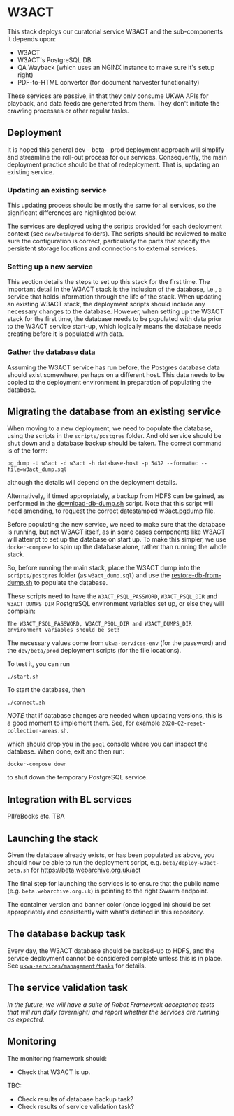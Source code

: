 W3ACT
=====
This stack deploys our curatorial service W3ACT and the sub-components it depends upon:

- W3ACT
- W3ACT's PostgreSQL DB
- QA Wayback (which uses an NGINX instance to make sure it's setup right)
- PDF-to-HTML convertor (for document harvester functionality)

These services are passive, in that they only consume UKWA APIs for playback, and data feeds are generated from them. They don't initiate the crawling processes or other regular tasks.

## Deployment
It is hoped this general dev - beta - prod deployment approach will simplify and streamline the roll-out process for our services. Consequently, the main deployment practice should be that of redeployment. That is, updating an existing service.

### Updating an existing service
This updating process should be mostly the same for all services, so the significant differences are highlighted below.

The services are deployed using the scripts provided for each deployment context (see `dev`/`beta`/`prod` folders).  The scripts should be reviewed to make sure the configuration is correct, particularly the parts that specify the persistent storage locations and connections to external services.



### Setting up a new service
This section details the steps to set up this stack for the first time. The important detail in the W3ACT stack is the inclusion of the database, i.e., a service that holds information through the life of the stack. When updating an existing W3ACT stack, the deployment scripts should include any necessary changes to the database. However, when setting up the W3ACT stack for the first time, the database needs to be populated with data prior to the W3ACT service start-up, which logically means the database needs creating before it is populated with data.

### Gather the database data
Assuming the W3ACT service has run before, the Postgres database data should exist somewhere, perhaps on a different host. This data needs to be copied to the deployment environment in preparation of populating the database. 

## Migrating the database from an existing service

When moving to a new deployment, we need to populate the database, using the scripts in the `scripts/postgres` folder. And old service should be shut down and a database backup should be taken. The correct command is of the form:

    pg_dump -U w3act -d w3act -h database-host -p 5432 --format=c --file=w3act_dump.sql

although the details will depend on the deployment details.

Alternatively, if timed appropriately, a backup from HDFS can be gained, as performed in the [download-db-dump.sh](scripts/postgres/download-db-dump.sh) script. Note that this script will need amending, to request the correct datestamped w3act.pgdump file.

Before populating the new service, we need to make sure that the database is running, but not W3ACT itself, as in some cases components like W3ACT will attempt to set up the database on start up. To make this simpler, we use `docker-compose` to spin up the database alone, rather than running the whole stack.

So, before running the main stack, place the W3ACT dump into the `scripts/postgres` folder (as `w3act_dump.sql`) and use the [restore-db-from-dump.sh](scripts/postgres/restore-db-from-dump.sh) to populate the database.

These scripts need to have the `W3ACT_PSQL_PASSWORD`, `W3ACT_PSQL_DIR` and `W3ACT_DUMPS_DIR` PostgreSQL environment variables set up, or else they will complain:

    The W3ACT_PSQL_PASSWORD, W3ACT_PSQL_DIR and W3ACT_DUMPS_DIR environment variables should be set!

The necessary values come from `ukwa-services-env` (for the password) and the `dev/beta/prod` deployment scripts (for the file locations).

To test it, you can run

    ./start.sh

To start the database, then

    ./connect.sh

_NOTE_ that if database changes are needed when updating versions, this is a good moment to implement them. See, for example `2020-02-reset-collection-areas.sh`.

which should drop you in the `psql` console where you can inspect the database.  When done, exit and then run:

    docker-compose down

to shut down the temporary PostgreSQL service.

## Integration with BL services

PII/eBooks etc. TBA

## Launching the stack

Given the database already exists, or has been populated as above, you should now be able to run the deployment script, e.g. `beta/deploy-w3act-beta.sh` for https://beta.webarchive.org.uk/act

The final step for launching the services is to ensure that the public name (e.g. `beta.webarchive.org.uk`) is pointing to the right Swarm endpoint.

The container version and banner color (once logged in) should be set appropriately and consistently with what's defined in this repository.

## The database backup task

Every day, the W3ACT database should be backed-up to HDFS, and the service deployment cannot be considered complete unless this is in place. See [`ukwa-services/management/tasks`](../../management/tasks/) for details.

## The service validation task

_In the future, we will have a suite of Robot Framework acceptance tests that will run daily (overnight) and report whether the services are running as expected._

## Monitoring

The monitoring framework should:

- Check that W3ACT is up.

TBC:

- Check results of database backup task?
- Check results of service validation task?


